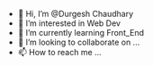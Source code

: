 - 👋 Hi, I’m @Durgesh Chaudhary
- 👀 I’m interested in Web Dev
- 🌱 I’m currently learning Front_End
- 💞️ I’m looking to collaborate on ...
- 📫 How to reach me ...

<!---
Durgesh1008/Durgesh1008 is a ✨ special ✨ repository because its `README.md` (this file) appears on your GitHub profile.
You can click the Preview link to take a look at your changes.
--->
